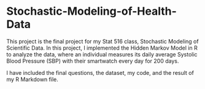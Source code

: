 # Stochastic-Modeling-of-Health-Data

This project is the final project for my Stat 516 class, Stochastic Modeling of Scientific Data. In this project, I implemented the Hidden Markov Model in R to analyze the data, where an individual measures its daily average Systolic Blood Pressure (SBP) with their smartwatch every day for 200 days.

I have included the final questions, the dataset, my code, and the result of my R Markdown file.
